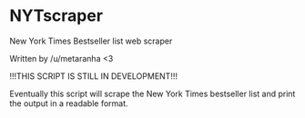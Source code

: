 # NYTscraper
New York Times Bestseller list web scraper

Written by /u/metaranha <3

!!!THIS SCRIPT IS STILL IN DEVELOPMENT!!!

Eventually this script will scrape the New York Times bestseller list and
print the output in a readable format.
